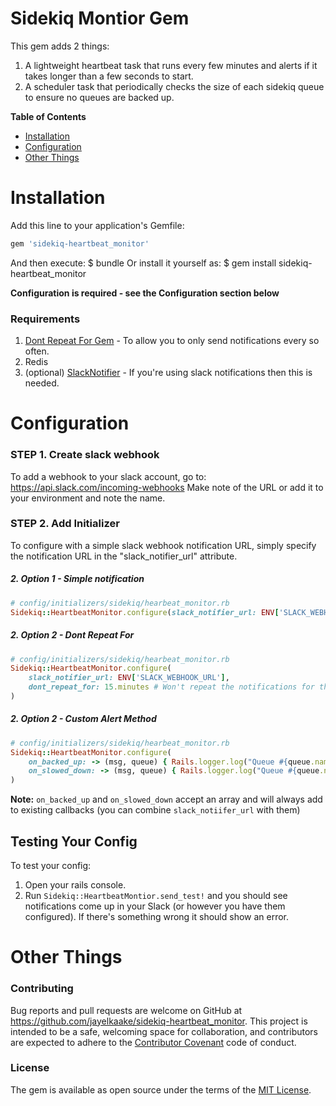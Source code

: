 # Sidekiq Montior Gem

This gem adds 2 things:
1. A lightweight heartbeat task that runs every few minutes and alerts if it takes longer than a few seconds to start.
2. A scheduler task that periodically checks the size of each sidekiq queue to ensure no queues are backed up.

**Table of Contents**
* [Installation](#installation)
* [Configuration](#configuration)
* [Other Things](#Other_Things)

# Installation
Add this line to your application's Gemfile:
```ruby
gem 'sidekiq-heartbeat_monitor'
```
And then execute:
    $ bundle
Or install it yourself as:
    $ gem install sidekiq-heartbeat_monitor

**Configuration is required - see the Configuration section below**

### Requirements
1. [Dont Repeat For Gem](https://www.github.com/jayelkaake/dont_repeat_for) - To allow you to only send notifications every so often.
2. Redis
3. (optional) [SlackNotifier](https://github.com/stevenosloan/slack-notifier) - If you're using slack notifications then this is needed.

# Configuration
### STEP 1. Create slack webhook
To add a webhook to your slack account, go to: https://api.slack.com/incoming-webhooks
Make note of the URL or add it to your environment and note the name.

### STEP 2. Add Initializer

To configure with a simple slack webhook notification URL, simply specify the notification URL in the "slack_notifier_url" attribute.

##### 2. Option 1 - Simple notification
```ruby
# config/initializers/sidekiq/hearbeat_monitor.rb
Sidekiq::HeartbeatMonitor.configure(slack_notifier_url: ENV['SLACK_WEBHOOK_URL'])
```

##### 2. Option 2 - Dont Repeat For
```ruby
# config/initializers/sidekiq/hearbeat_monitor.rb
Sidekiq::HeartbeatMonitor.configure(
    slack_notifier_url: ENV['SLACK_WEBHOOK_URL'],
    dont_repeat_for: 15.minutes # Won't repeat the notifications for the same queue more than once every 15 minutes.
)
```

##### 2. Option 2 - Custom Alert Method
```ruby
# config/initializers/sidekiq/hearbeat_monitor.rb
Sidekiq::HeartbeatMonitor.configure(
    on_backed_up: -> (msg, queue) { Rails.logger.log("Queue #{queue.name} is backed up!"); },
    on_slowed_down: -> (msg, queue) { Rails.logger.log("Queue #{queue.name} is being slow!"); },
)
```

**Note:** `on_backed_up` and `on_slowed_down` accept an array and will always add to existing callbacks (you can combine `slack_notiifer_url` with them)

## Testing Your Config
To test your config:
1. Open your rails console.
2. Run `Sidekiq::HeartbeatMontior.send_test!` and you should see notifications come up in your Slack (or however you have them configured). If there's something wrong it should show an error.


# Other Things
### Contributing
Bug reports and pull requests are welcome on GitHub at https://github.com/jayelkaake/sidekiq-heartbeat_monitor.
This project is intended to be a safe, welcoming space for collaboration, and contributors are expected to
adhere to the [Contributor Covenant](contributor-covenant.org) code of conduct.

### License
The gem is available as open source under the terms of the [MIT License](http://opensource.org/licenses/MIT).
